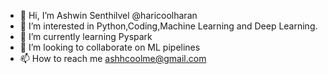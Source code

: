 - 👋 Hi, I’m Ashwin Senthilvel @haricoolharan
- 👀 I’m interested in Python,Coding,Machine Learning and Deep Learning.
- 🌱 I’m currently learning Pyspark
- 💞️ I’m looking to collaborate on ML pipelines
- 📫 How to reach me ashhcoolme@gmail.com

<!---
haricoolharan/haricoolharan is a ✨ special ✨ repository because its `README.md` (this file) appears on your GitHub profile.
You can click the Preview link to take a look at your changes.
--->
